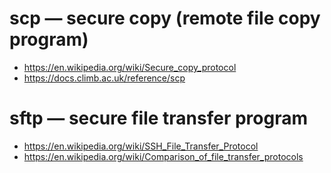 # scp — secure copy (remote file copy program)

- https://en.wikipedia.org/wiki/Secure_copy_protocol
- https://docs.climb.ac.uk/reference/scp

# sftp — secure file transfer program

- https://en.wikipedia.org/wiki/SSH_File_Transfer_Protocol
- https://en.wikipedia.org/wiki/Comparison_of_file_transfer_protocols
